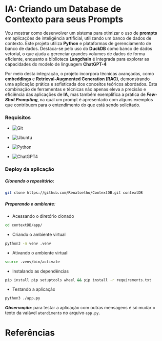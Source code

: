 
# IA: Criando um Database de Contexto para seus Prompts

Vou mostrar como desenvolver um sistema para otimizar o uso de **prompts** em aplicações de inteligência artificial, utilizando um banco de dados de contexto. Este projeto utiliza **Python** e plataformas de gerenciamento de banco de dados. Destaca-se pelo uso do **DuckDB** como banco de dados vetorial, o que ajuda a gerenciar grandes volumes de dados de forma eficiente, enquanto a biblioteca **Langchain** é integrada para explorar as capacidades do modelo de linguagem **ChatGPT-4**

Por meio desta integração, o projeto incorpora técnicas avançadas, como **embeddings** e **Retrieval-Augmented Generation (RAG)**, demonstrando uma aplicação prática e sofisticada dos conceitos teóricos abordados. Esta combinação de ferramentas e técnicas não apenas eleva a precisão e eficiência das aplicações de **IA**, mas também exemplifica a prática de ***Few-Shot Prompting***, na qual um prompt é apresentado com alguns exemplos que contribuem para o entendimento do que está sendo solicitado.

<!--
# Apresentação em vídeo
<p align="center">
  <a href="https://youtu.be/xxxxxxxxx" target="_blank"><img src="deploy/thumbnail/ContextDB_Youtube.png" alt="Vídeo de apresentação"></a>
</p>
-->

### Requisitos

+ ![Git](https://img.shields.io/badge/Git-2.25.1%2B-E3E3E3)

+ ![Ubuntu](https://img.shields.io/badge/Ubuntu-20.04%2B-E3E3E3)

+ ![Python](https://img.shields.io/badge/Python-3.8%2B-E3E3E3)

+ ![ChatGPT4](https://img.shields.io/badge/ChatGPT-4-E3E3E3)


### Deploy da aplicação

##### Clonando o repositório:

```bash
git clone https://github.com/Renatoelho/ContextDB.git contextDB
```

##### Preparando o ambiente:

+ Acessando o diretório clonado
```bash
cd contextDB/app/
```

+ Criando o ambiente virtual
```bash
python3 -m venv .venv
```

+ Ativando o ambiente virtual
```bash
source .venv/bin/activate
```

+ Instalando as dependências
```bash
pip install pip setuptools wheel && pip install -r requirements.txt
```

+ Testando a aplicação
```bash
python3 ./app.py
```

***Observação***: para testar a aplicação com outras mensagens é só mudar o texto da vaiável ```atendimento``` no arquivo ```app.py```.


# Referências
<!--
NiFi System Administrator’s Guide, ***Apache NiFi***. Disponível em: <https://nifi.apache.org/docs/nifi-docs/html/administration-guide.html>. Acesso em: 28 mar. 2024.
-->